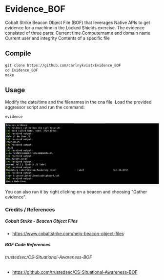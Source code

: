 # Evidence_BOF

Cobalt Strike Beacon Object File (BOF) that leverages Native APIs to get evidence for a machine in the Locked Shields exercise. The evidence consisted of three parts: 
Current time
Computername and domain name
Current user and integrity
Contents of a specific file

## Compile

```
git clone https://github.com/carlnykvist/Evidence_BOF
cd Evidence_BOF
make
```

## Usage

Modify the date/time and the filenames in the cna file. Load the provided aggressor script and run the command:

```
evidence
```

![](/images/runningBof.png)

You can also run it by right clicking on a beacon and choosing "Gather evidence".

### Credits / References
##### Cobalt Strike - Beacon Object Files
+ https://www.cobaltstrike.com/help-beacon-object-files
##### BOF Code References
###### trustedsec/CS-Situational-Awareness-BOF
+ https://github.com/trustedsec/CS-Situational-Awareness-BOF
